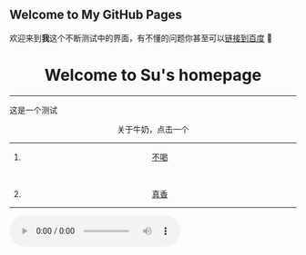 ## Welcome to My GitHub Pages

欢迎来到**我**这个不断测试中的界面，有不懂的问题你甚至可以[链接到百度](http://www.baidu.com) :hugs:

<html>
 <head>
  <meta charset="utf-8">
 </head>
 <body>
       <h1><center><b>Welcome to Su's homepage</b></center></h1>
       <hr size="5"  color="green"/> 
  <p class="demo">这是一个测试</p>
   <p class="demo" align="center">关于牛奶，点击一个</p>
 <hr size="5"  color="green"/> 
      <ol>
          <li><p class="demo" align="center"><a href="https://baike.baidu.com/item/%E7%89%9B%E5%A5%B6/28828?fr=aladdin" target="_blank">不喝</a></p></li>
          <br/>
          <li><p class="demo" align="center"><a href="http://www.4399.com" target="_blank">真香</a></p></li>
      </ol>  
 <hr size="5"  color="green"/> 
<audio autoplay="autoplay" loop="loop" preload="auto" controls="controls"
            src="http://music.163.com/song/media/outer/url?id=496869422.mp3">       
</audio>

 </body>
</html>
